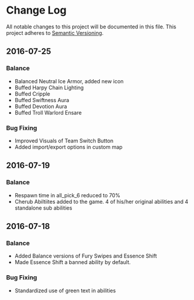 
# Change Log
All notable changes to this project will be documented in this file.
This project adheres to [Semantic Versioning](http://semver.org/).

## 2016-07-25
### Balance
- Balanced Neutral Ice Armor, added new icon
- Buffed Harpy Chain Lighting
- Buffed Cripple
- Buffed Swiftness Aura
- Buffed Devotion Aura
- Buffed Troll Warlord Ensare

### Bug Fixing
- Improved Visuals of Team Switch Button
- Added import/export options in custom map

## 2016-07-19
### Balance
- Respawn time in all_pick_6 reduced to 70%
- Cherub Abiltiites added to the game. 4 of his/her original abilities and 4 standalone sub abilities 

## 2016-07-18
### Balance
- Added Balance versions of Fury Swipes and Essence Shift
- Made Essence Shift a banned ability by default. 

### Bug Fixing
- Standardized use of green text in abilities
